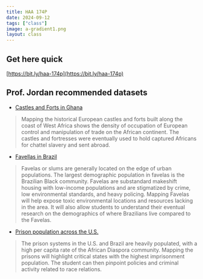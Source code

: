 ```yaml
---
title: HAA 174P
date: 2024-09-12
tags: ["class"]
image: a-gradient1.png
layout: class
---
```


## Get here quick
[https://bit.ly/haa-174p](https://bit.ly/haa-174p)

## Prof. Jordan recommended datasets

- [Castles and Forts in Ghana](https://www.arcgis.com/home/item.html?id=c4d76bd7dd084ad18bb4d156d4227a0c)
> Mapping the historical European castles and forts built along the coast of West Africa shows the density of occupation of European control and manipulation of trade on the African continent. The castles and fortresses were eventually used to hold captured Africans for chattel slavery and sent abroad.
- [Favellas in Brazil](https://www.kaggle.com/datasets/markfinn1/dataset-de-favelas-em-so-paulo)
> Favelas or slums are generally located on the edge of urban populations. The largest demographic population in favelas is the Brazilian Black community. Favelas are substandard makeshift housing with low-income populations and are stigmatized by crime, low environmental standards, and heavy policing. Mapping Favelas will help expose toxic environmental locations and resources lacking in the area. It will also allow students to understand their eventual research on the demographics of where Brazilians live compared to the Favelas.
- [Prison population across the U.S.](https://www.arcgis.com/home/item.html?id=512c206867d2438ebd4ea40cce370617)
> The prison systems in the U.S. and Brazil are heavily populated, with a high per capita rate of the African Diaspora community. Mapping the prisons will highlight critical states with the highest imprisonment population. The student can then pinpoint policies and criminal activity related to race relations.